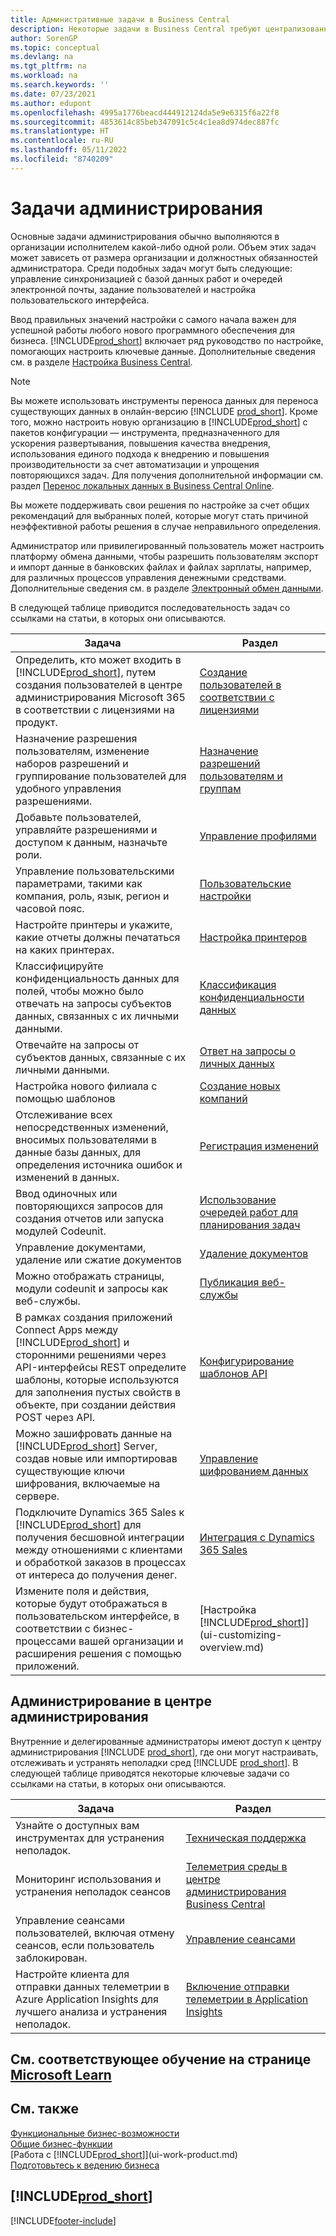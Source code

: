 ```yaml
---
title: Административные задачи в Business Central
description: Некоторые задачи в Business Central требуют централизованного администрирования и настройки. Познакомьтесь с этими задачами и узнайте, что делать.
author: SorenGP
ms.topic: conceptual
ms.devlang: na
ms.tgt_pltfrm: na
ms.workload: na
ms.search.keywords: ''
ms.date: 07/23/2021
ms.author: edupont
ms.openlocfilehash: 4995a1776beacd444912124da5e9e6315f6a22f8
ms.sourcegitcommit: 4853614c85beb347091c5c4c1ea8d974dec887fc
ms.translationtype: HT
ms.contentlocale: ru-RU
ms.lasthandoff: 05/11/2022
ms.locfileid: "8740209"
---
```

# <a name="administration-tasks"></a>Задачи администрирования

Основные задачи администрирования обычно выполняются в организации исполнителем какой-либо одной роли. Объем этих задач может зависеть от размера организации и должностных обязанностей администратора. Среди подобных задач могут быть следующие: управление синхронизацией с базой данных работ и очередей электронной почты, задание пользователей и настройка пользовательского интерфейса.  

Ввод правильных значений настройки с самого начала важен для успешной работы любого нового программного обеспечения для бизнеса. [!INCLUDE[prod_short](includes/prod_short.md)] включает ряд руководство по настройке, помогающих настроить ключевые данные. Дополнительные сведения см. в разделе [Настройка Business Central](setup.md).

> [!NOTE]
> Вы можете использовать инструменты переноса данных для переноса существующих данных в онлайн-версию [!INCLUDE [prod_short](includes/prod_short.md)]. Кроме того, можно настроить новую организацию в [!INCLUDE[prod_short](includes/prod_short.md)] с пакетов конфигурации — инструмента, предназначенного для ускорения развертывания, повышения качества внедрения, использования единого подхода к внедрению и повышения производительности за счет автоматизации и упрощения повторяющихся задач. Для получения дополнительной информации см. раздел [Перенос локальных данных в Business Central Online](/dynamics365/business-central/dev-itpro/administration/migrate-data).

Вы можете поддерживать свои решения по настройке за счет общих рекомендаций для выбранных полей, которые могут стать причиной неэффективной работы решения в случае неправильного определения.  

Администратор или привилегированный пользователь может настроить платформу обмена данными, чтобы разрешить пользователям экспорт и импорт данные в банковских файлах и файлах зарплаты, например, для различных процессов управления денежными средствами. Дополнительные сведения см. в разделе [Электронный обмен данными](across-data-exchange.md).

В следующей таблице приводится последовательность задач со ссылками на статьи, в которых они описываются.  

|**Задача**|**Раздел**|  
|------------|-------------|
|Определить, кто может входить в [!INCLUDE[prod_short](includes/prod_short.md)], путем создания пользователей в центре администрирования Microsoft 365 в соответствии с лицензиями на продукт.|[Создание пользователей в соответствии с лицензиями](ui-how-users-permissions.md)|
|Назначение разрешения пользователям, изменение наборов разрешений и группирование пользователей для удобного управления разрешениями.|[Назначение разрешений пользователям и группам](ui-how-users-permissions.md)|
|Добавьте пользователей, управляйте разрешениями и доступом к данным, назначьте роли.|[Управление профилями](admin-users-profiles-roles.md)|
|Управление пользовательскими параметрами, такими как компания, роль, язык, регион и часовой пояс.|[Пользовательские настройки](admin-manage-user-settings-preferences.md)|
|Настройте принтеры и укажите, какие отчеты должны печататься на каких принтерах.|[Настройка принтеров](ui-specify-printer-selection-reports.md)|
|Классифицируйте конфиденциальность данных для полей, чтобы можно было отвечать на запросы субъектов данных, связанных с их личными данными.|[Классификация конфиденциальности данных](admin-classifying-data-sensitivity.md)|
|Отвечайте на запросы от субъектов данных, связанные с их личными данными.|[Ответ на запросы о личных данных](admin-responding-to-requests-about-personal-data.md)|
|Настройка нового филиала с помощью шаблонов|[Создание новых компаний](about-new-company.md)|
|Отслеживание всех непосредственных изменений, вносимых пользователями в данные базы данных, для определения источника ошибок и изменений в данных.|[Регистрация изменений](across-log-changes.md)|  
|Ввод одиночных или повторяющихся запросов для создания отчетов или запуска модулей Codeunit.|[Использование очередей работ для планирования задач](admin-job-queues-schedule-tasks.md)|  
|Управление документами, удаление или сжатие документов|[Удаление документов](admin-manage-documents.md)|  
|Можно отображать страницы, модули codeunit и запросы как веб-службы.|[Публикация веб-службы](across-how-publish-web-service.md)|
|В рамках создания приложений Connect Apps между [!INCLUDE[prod_short](includes/prod_short.md)] и сторонними решениями через API-интерфейсы REST определите шаблоны, которые используются для заполнения пустых свойств в объекте, при создании действия POST через API.|[Конфигурирование шаблонов API](admin-configuring-api-template.md)|
|Можно зашифровать данные на [!INCLUDE[prod_short](includes/prod_short.md)] Server, создав новые или импортировав существующие ключи шифрования, включаемые на сервере.|[Управление шифрованием данных](admin-manage-data-encryption.md)|
|Подключите Dynamics 365 Sales к [!INCLUDE[prod_short](includes/prod_short.md)] для получения бесшовной интеграции между отношениями с клиентами и обработкой заказов в процессах от интереса до получения денег.|[Интеграция с Dynamics 365 Sales](admin-prepare-dynamics-365-for-sales-for-integration.md)|
|Измените поля и действия, которые будут отображаться в пользовательском интерфейсе, в соответствии с бизнес-процессами вашей организации и расширения решения с помощью приложений.|[Настройка [!INCLUDE[prod_short](includes/prod_short.md)]](ui-customizing-overview.md)|

## <a name="administration-in-the-admin-center"></a>Администрирование в центре администрирования

Внутренние и делегированные администраторы имеют доступ к центру администрирования [!INCLUDE [prod_short](includes/prod_short.md)], где они могут настраивать, отслеживать и устранять неполадки сред [!INCLUDE [prod_short](includes/prod_short.md)]. В следующей таблице приводятся некоторые ключевые задачи со ссылками на статьи, в которых они описываются.  

|**Задача**|**Раздел**|  
|------------|-------------|
|Узнайте о доступных вам инструментах для устранения неполадок.|[Техническая поддержка](/dynamics365/business-central/dev-itpro/technical-support)|
|Мониторинг использования и устранения неполадок сеансов|[Телеметрия среды в центре администрирования Business Central](/dynamics365/business-central/dev-itpro/administration/tenant-admin-center-telemetry)|
|Управление сеансами пользователей, включая отмену сеансов, если пользователь заблокирован.|[Управление сеансами](/dynamics365/business-central/dev-itpro/administration/tenant-admin-center-environments#managing-sessions)|
|Настройте клиента для отправки данных телеметрии в Azure Application Insights для лучшего анализа и устранения неполадок.|[Включение отправки телеметрии в Application Insights](/dynamics365/business-central/dev-itpro/administration/telemetry-enable-application-insights)|

## <a name="see-related-training-at-microsoft-learn"></a>См. соответствующее обучение на странице [Microsoft Learn](/learn/paths/deploy-configure-dynamics-365-business-central/)

## <a name="see-also"></a>См. также

[Функциональные бизнес-возможности](across-business-functionality.md)  
[Общие бизнес-функции](ui-across-business-areas.md)  
[Работа с [!INCLUDE[prod_short](includes/prod_short.md)]](ui-work-product.md)  
[Подготовьтесь к ведению бизнеса](ui-get-ready-business.md)  

## [!INCLUDE[prod_short](includes/free_trial_md.md)]  


[!INCLUDE[footer-include](includes/footer-banner.md)]